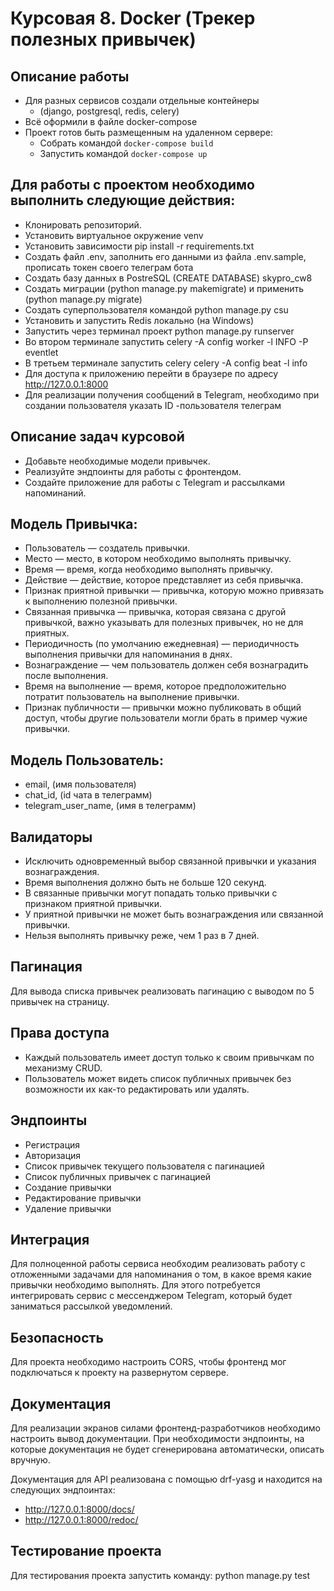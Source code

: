 # Курсовая 8. Docker (Трекер полезных привычек)

## Описание работы
- Для разных сервисов создали отдельные контейнеры 
  - (django, postgresql, redis, celery)
- Всё оформили в файле docker-compose
- Проект готов быть размещенным на удаленном сервере: 
    - Собрать командой ```docker-compose build``` 
    - Запустить командой ```docker-compose up```


## Для работы с проектом необходимо выполнить следующие действия:

- Клонировать репозиторий.
- Установить виртуальное окружение venv
- Установить зависимости pip install -r requirements.txt
- Создать файл .env, заполнить его данными из файла .env.sample, прописать токен своего телеграм бота
- Создать базу данных в PostreSQL (CREATE DATABASE) skypro_cw8
- Создать миграции (python manage.py makemigrate) и применить (python manage.py migrate)
- Создать суперпользователя командой python manage.py csu
- Установить и запустить Redis локально (на Windows)
- Запустить через терминал проект python manage.py runserver
- Во втором терминале запустить celery -A config worker -l INFO -P eventlet
- В третьем терминале запустить celery celery -A config beat -l info
- Для доступа к приложению перейти в браузере по адресу http://127.0.0.1:8000
- Для реализации получения сообщений в Telegram, необходимо при создании пользователя указать ID -пользователя телеграм


## Описание задач курсовой

- Добавьте необходимые модели привычек.
- Реализуйте эндпоинты для работы с фронтендом.
- Создайте приложение для работы с Telegram и рассылками напоминаний.

## Модель Привычка:

- Пользователь — создатель привычки.
- Место — место, в котором необходимо выполнять привычку.
- Время — время, когда необходимо выполнять привычку.
- Действие — действие, которое представляет из себя привычка.
- Признак приятной привычки — привычка, которую можно привязать к выполнению полезной привычки.
- Связанная привычка — привычка, которая связана с другой привычкой, важно указывать для полезных привычек, но не для приятных.
- Периодичность (по умолчанию ежедневная) — периодичность выполнения привычки для напоминания в днях.
- Вознаграждение — чем пользователь должен себя вознаградить после выполнения.
- Время на выполнение — время, которое предположительно потратит пользователь на выполнение привычки.
- Признак публичности — привычки можно публиковать в общий доступ, чтобы другие пользователи могли брать в пример чужие привычки.

## Модель Пользователь:

- email, (имя пользователя)
- chat_id, (id чата в телеграмм)
- telegram_user_name, (имя в телеграмм)
  
## Валидаторы

- Исключить одновременный выбор связанной привычки и указания вознаграждения.
- Время выполнения должно быть не больше 120 секунд.
- В связанные привычки могут попадать только привычки с признаком приятной привычки.
- У приятной привычки не может быть вознаграждения или связанной привычки.
- Нельзя выполнять привычку реже, чем 1 раз в 7 дней.

## Пагинация

Для вывода списка привычек реализовать пагинацию с выводом по 5 привычек на страницу.

## Права доступа

- Каждый пользователь имеет доступ только к своим привычкам по механизму CRUD.
- Пользователь может видеть список публичных привычек без возможности их как-то редактировать или удалять.

## Эндпоинты

- Регистрация
- Авторизация
- Список привычек текущего пользователя с пагинацией
- Список публичных привычек с пагинацией
- Создание привычки
- Редактирование привычки
- Удаление привычки

## Интеграция

Для полноценной работы сервиса необходим реализовать работу с отложенными задачами для напоминания о том, в какое время какие привычки необходимо выполнять.
Для этого потребуется интегрировать сервис с мессенджером Telegram, который будет заниматься рассылкой уведомлений.

## Безопасность

Для проекта необходимо настроить CORS, чтобы фронтенд мог подключаться к проекту на развернутом сервере.

## Документация

Для реализации экранов силами фронтенд-разработчиков необходимо настроить вывод документации. При необходимости эндпоинты, на которые документация не будет сгенерирована автоматически, описать вручную.

Документация для API реализована с помощью drf-yasg и находится на следующих эндпоинтах:

- http://127.0.0.1:8000/docs/
- http://127.0.0.1:8000/redoc/

## Тестирование проекта

Для тестирования проекта запустить команду: python manage.py test
